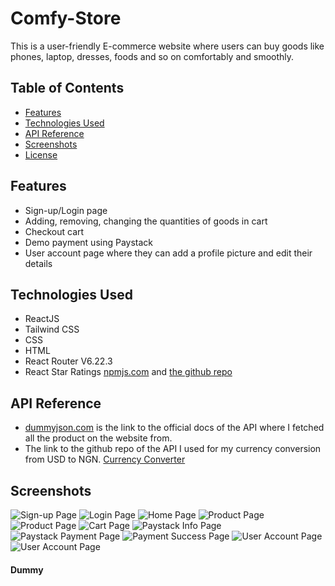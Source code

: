 # Comfy-Store

<!-- ## About -->

This is a user-friendly E-commerce website where users can buy goods like phones, laptop, dresses, foods and so on comfortably and smoothly.

## Table of Contents

- [Features](#features)
- [Technologies Used](#technologies-used)
- [API Reference](#API-reference)
- [Screenshots](#Screenshots)
- [License](#license)

## Features

- Sign-up/Login page
- Adding, removing, changing the quantities of goods in cart
- Checkout cart
- Demo payment using Paystack
- User account page where they can add a profile picture and edit their details

## Technologies Used

- ReactJS
- Tailwind CSS
- CSS
- HTML
- React Router V6.22.3
- React Star Ratings [npmjs.com](https://www.npmjs.com/package/react-star-ratings/v/1.0.4) and [the github repo](https://github.com/ekeric13/react-star-ratings/blob/master/README.md)

## API Reference

- [dummyjson.com](https://dummyjson.com/docs) is the link to the official docs of the API where I fetched all the product on the website from.
- The link to the github repo of the API I used for my currency conversion from USD to NGN. [Currency Converter](https://github.com/fawazahmed0/exchange-api?tab=readme-ov-file)

## Screenshots

![Sign-up Page](</src/images/Screenshot(175).png>)
![Login Page](</src/images/Screenshot(176).png>)
![Home Page](</src/images/Screenshot(177).png>)
![Product Page](</src/images/Screenshot(178).png>)
![Product Page](</src/images/Screenshot(179).png>)
![Cart Page](</src/images/Screenshot(180).png>)
![Paystack Info Page](</src/images/Screenshot(181).png>)
![Paystack Payment Page](</src/images/Screenshot(182).png>)
![Payment Success Page](</src/images/Screenshot(183).png>)
![User Account Page](</src/images/Screenshot(184).png>)
![User Account Page](</src/images/Screenshot(185).png>)

#### Dummy
